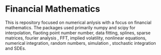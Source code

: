 # Financial Mathematics
This is repository focused on numerical anlysis with a focus on financial mathematics. The packages used primarily numpy and scipy for interpolation, flaoting point number number, data fitting, splines, sparse matrices, fourier analysis , FFT, implied volatility, nonlinear equations, numerical integration, random numbers, simulation , stochastic integration and SDEs.

